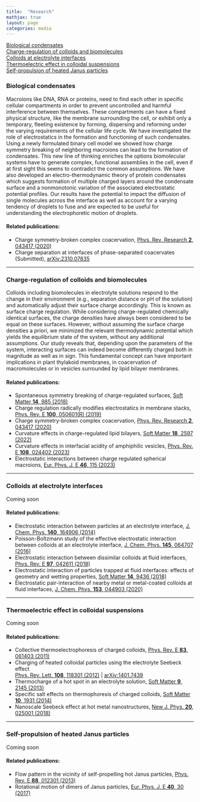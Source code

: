 ```yaml
---
title:  "Research"
mathjax: true
layout: page
categories: media
---
```


[Biological condensates](#biological-condensates)<br>
[Charge-regulation of colloids and biomolecules](#charge-regulation-of-colloids-and-biomolecules)<br>
[Colloids at electrolyte interfaces](#colloids-at-electrolyte-interfaces)<br>
[Thermoelectric effect in colloidal suspensions](#thermoelectric-effect-in-colloidal-suspensions)<br>
[Self-propulsion of heated Janus particles](#self-propulsion-of-heated-janus-particles)

### Biological condensates
Macroions like DNA, RNA or proteins, need to find each other in specific cellular compartments in order to prevent uncontrolled and harmful interference between themselves. These compartments can have a fixed physical structure, like the membrane surrounding the cell, or exhibit only a temporary, fleeting existence by forming, dispersing and reforming under the varying requirements of the cellular life cycle. We have investigated the role of electrostatics in the formation and functioning of such condensates. Using a newly formulated binary cell model we showed how charge symmetry breaking of neighboring macroions can lead to the formation of condensates. This new line of thinking enriches the options biomolecular systems have to generate complex, functional assemblies in the cell, even if at first sight this seems to contradict the common assumptions. We have also developed an electro-thermodynamic theory of protein condensates which suggests formation of multiple charged layers around the condensate surface and a nonmonotonic variation of the associated electrostatic potential profiles. Our results have the potential to impact the diffusion of single molecules across the interface as well as account for a varying tendency of droplets to fuse and are expected to be useful for understanding the electrophoretic motion of droplets.

#### Related publications:

- Charge symmetry-broken complex coacervation, [Phys. Rev. Research **2**, 043417 (2020)](https://doi.org/10.1103/PhysRevResearch.2.043417)<br>
- Charge separation at interfaces of phase-separated coacervates (Submitted), [arXiv:2310.07835](https://doi.org/10.48550/arXiv.2310.07835)<br>

---
### Charge-regulation of colloids and biomolecules
Colloids including biomolecules in electrolyte solutions respond to the change in their environment (e.g., separation distance or pH of the solution) and automatically adjust their surface
charge accordingly. This is known as surface charge regulation. While considering charge-regulated chemically identical surfaces, the charge densities have always been considered to be equal on these surfaces. However, without assuming the surface charge densities a priori, we minimized the relevant thermodynamic potential which yields the equilibrium state of the system, without any additional assumptions. Our study reveals that, depending upon the parameters of the system, interacting surfaces can indeed become differently charged both in magnitude as well as in sign. This fundamental concept can have important implications in plant thylakoid membranes, in coacervation of macromolecules or in vesicles surrounded by lipid bilayer membranes.

#### Related publications:

- Spontaneous symmetry breaking of charge-regulated surfaces, [Soft Matter **14**, 985 (2018)](https://doi.org/10.1039/C7SM02270K)<br>
- Charge regulation radically modifies electrostatics in membrane stacks, [Phys. Rev. E **100**, 050601(R) (2019)](https://doi.org/10.1103/PhysRevE.100.050601)<br>
- Charge symmetry-broken complex coacervation, [Phys. Rev. Research **2**, 043417 (2020)](https://doi.org/10.1103/PhysRevResearch.2.043417)<br>
- Curvature effects in charge-regulated lipid bilayers, [Soft Matter **18**, 2597 (2022)](https://doi.org/10.1039/D1SM01665B)<br>
- Curvature effects in interfacial acidity of amphiphilic vesicles, [Phys. Rev. E **108**, 024402 (2023)](https://doi.org/10.1103/PhysRevE.108.024402)<br>
- Electrostatic interactions between charge regulated spherical macroions, [Eur. Phys. J. E **46**, 115 (2023)](https://doi.org/10.1140/epje/s10189-023-00373-9)

---
### Colloids at electrolyte interfaces
Coming soon

#### Related publications:

- Electrostatic interaction between particles at an electrolyte interface, [J. Chem. Phys. **140**, 164906 (2014)](https://doi.org/10.1063/1.4872240)<br>
- Poisson-Boltzmann study of the effective electrostatic interaction between colloids at an electrolyte interface, [J. Chem. Phys. **145**, 064707 (2016)](https://doi.org/10.1063/1.4960623)<br>
- Electrostatic interaction between dissimilar colloids at fluid interfaces, [Phys. Rev. E **97**, 042611 (2018)](https://doi.org/10.1103/PhysRevE.97.042611)<br>
- Electrostatic interaction of particles trapped at fluid interfaces: effects of geometry and wetting properties, [Soft Matter **14**, 9436 (2018)](https://doi.org/10.1039/C8SM01765D)<br>
- Electrostatic pair-interaction of nearby metal or metal-coated colloids at fluid interfaces, [J. Chem. Phys. **153**, 044903 (2020)](https://doi.org/10.1063/5.0013298)<br>

---
### Thermoelectric effect in colloidal suspensions
Coming soon

#### Related publications:

- Collective thermoelectrophoresis of charged colloids, [Phys. Rev. E **83**, 061403 (2011)](https://doi.org/10.1103/PhysRevE.83.061403)<br>
- Charging of heated colloidal particles using the electrolyte Seebeck effect<br>
[Phys. Rev. Lett. **108**, 118301 (2012)](https://doi.org/10.1103/PhysRevLett.108.118301) | [arXiv:1401.7439](https://doi.org/10.48550/arXiv.1401.7439)<br>
- Thermocharge of a hot spot in an electrolyte solution, [Soft Matter **9**, 2145 (2013)](https://doi.org/10.1039/C2SM26680F)<br>
- Specific salt effects on thermophoresis of charged colloids, [Soft Matter **10**, 1931 (2014)](https://doi.org/10.1039/C3SM52779D)<br>
- Nanoscale Seebeck effect at hot metal nanostructures, [New J. Phys. **20**, 025001 (2018)](https://doi.org/10.1088/1367-2630/aaa266)<br>

---
### Self-propulsion of heated Janus particles
Coming soon

#### Related publications:

- Flow pattern in the vicinity of self-propelling hot Janus particles, [Phys. Rev. E **88**, 012301 (2013)](https://doi.org/10.1103/PhysRevE.88.012301)<br>
- Rotational motion of dimers of Janus particles, [Eur. Phys. J. E **40**, 30 (2017)](https://doi.org/10.1140/epje/i2017-11518-4)
